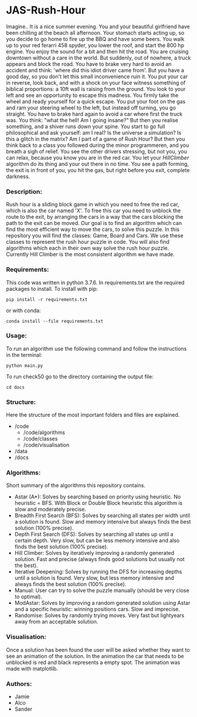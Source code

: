 # JAS-Rush-Hour


Imagine.. It is a nice summer evening. You and your beautiful girlfriend have been chilling at the beach all afternoon. Your stomach starts acting up, so you decide to go home to fire up the BBQ and have some beers. You walk up to your red ferarri 458 spyder, you lower the roof, and start the 800 hp engine. You enjoy the sound for a bit and then hit the road. You are cruising downtown without a care in the world. But suddenly, out of nowhere, a truck appears and block the road. You have to brake very hard to avoid an accident and think: 'where did this idiot driver came from'. But you have a good day, so you don't let this small inconvenience ruin it. You put your car in reverse, look back, and with a shock on your face witness something of biblical proportions: a 10ft wall is raising from the ground. You look to your left and see an opportunity to escape this madness. You firmly take the wheel and ready yourself for a quick escape. You put your foot on the gas and ram your steering wheel to the left, but instead off turning, you go straight. You have to brake hard again to avoid a car where first the truck was. You think: "what the hell! Am I going insane?" But then you realise something, and a shiver runs down your spine. You start to go full philosophical and ask yourself: am I real? Is the universe a simulation? Is this a glitch in the matrix? Am I part of a game of Rush Hour? But then you think back to a class you followed during the minor programmeren, and you breath a sigh of relief. You see the other drivers stressing, but not you, you can relax, because you know you are in the red car. You let your *HillClimber* algorithm do its thing and your out there in no time. You see a path forming, the exit is in front of you, you hit the gas, but right before you exit, complete darkness.

### Description:
Rush hour is a sliding block game in which you need to free the red car, which is also the car named 'X'. To free this car you need to unblock the route to the exit, by arranging the cars in a way that the cars blocking the path to the exit can be moved. Our goal is to find an algorithm which can find the most efficient way to move the cars, to solve this puzzle. In this repository you will find the classes: Game, Board and Cars. We use these classes to represent the rush hour puzzle in code. You will also find algorithms which each in their own way solve the rush hour puzzle. Currently Hill Climber is the most consistent algorithm we have made.

### Requirements:
This code was written in python 3.7.6. In requirements.txt are the required packages to install. To install with pip:
```
pip install -r requirements.txt
```
or with conda:
```
conda install --file requirements.txt
```

### Usage:
To run an algorithm use the following command and follow the instructions in the terminal:
```
python main.py
```

To run check50 go to the directory containing the output file: 
```
cd docs
```

### Structure:
Here the structure of the most important folders and files are explained.
* /code
    * /code/algorithms
    * /code/classes
    * /code/visualisation
* /data
* /docs

### Algorithms:
Short summary of the algorithms this repository contains.
* Astar (A*):
    Solves by searching based on priority using heuristic. No heuristic = BFS. With Block or Double Block heuristic this algorithm is slow and moderately precise.
* Breadth First Search (BFS):
    Solves by searching all states per width until a solution is found. Slow and memory intensive but always finds the best solution (100% precise).
* Depth First Search (DFS):
    Solves by searching all states up until a certain depth. Very slow, but can be less memory intensive and also finds the best solution (100% precise).
* Hill Climber:
    Solves by iteratively improving a randomly generated solution. Fast and precise (always finds good solutions but usually not the best).
* Iterative Deepening:
    Solves by running the DFS for increasing depths until a solution is found. Very slow, but less memory intensive and always finds the best solution (100% precise).
* Manual:
    User can try to solve the puzzle manually (should be very close to optimal).
* ModAstar:
    Solves by improving a random generated solution using Astar and a specific heuristic: winning positions cars. Slow and imprecise.
* Randomise:
    Solves by randomly trying moves. Very fast but lightyears away from an acceptable solution.

### Visualisation:
Once a solution has been found the user will be asked whether they want to see an animation of the solution. In the animation the car that needs to be unblocked is red and black represents a empty spot. The animation was made with matplotlib.

### Authors:
* Jamie
* Alco
* Sander